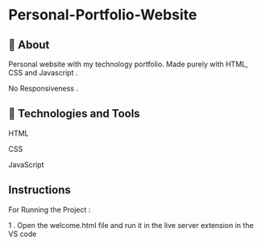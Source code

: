# Personal-Portfolio-Website
🔖 About
-----------
Personal website with my technology portfolio. Made purely with HTML, CSS and Javascript .

No Responsiveness .

🚀 Technologies and Tools
----------------------------
HTML

CSS

JavaScript

Instructions
--------------
For Running the Project :

1 . Open the welcome.html file and run it in the live server extension in the VS code

